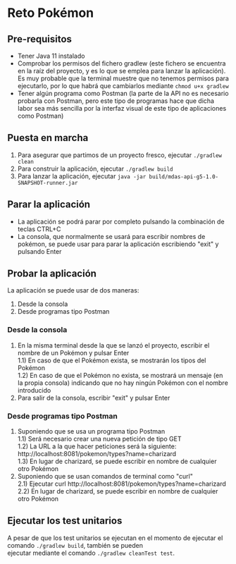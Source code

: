 # Reto Pokémon

## Pre-requisitos

* Tener Java 11 instalado
* Comprobar los permisos del fichero gradlew (este fichero se encuentra en la raíz del proyecto, y es lo que se emplea para lanzar la aplicación).
  Es muy probable que la terminal muestre que no tenemos permisos para ejecutarlo, por lo que habrá que cambiarlos mediante `chmod u+x gradlew`
* Tener algún programa como Postman (la parte de la API no es necesario probarla con Postman, pero este tipo de programas hace que dicha labor sea más sencilla por la interfaz visual de este tipo de aplicaciones como Postman)

## Puesta en marcha

1) Para asegurar que partimos de un proyecto fresco, ejecutar `./gradlew clean`
2) Para construir la aplicación, ejecutar `./gradlew build`
3) Para lanzar la aplicación, ejecutar `java -jar build/mdas-api-g5-1.0-SNAPSHOT-runner.jar`

## Parar la aplicación

* La aplicación se podrá parar por completo pulsando la combinación de teclas CTRL+C
* La consola, que normalmente se usará para escribir nombres de pokémon, se puede usar para parar la aplicación escribiendo "exit" y pulsando Enter

## Probar la aplicación

La aplicación se puede usar de dos maneras:
1) Desde la consola
2) Desde programas tipo Postman

### Desde la consola

1) En la misma terminal desde la que se lanzó el proyecto, escribir el nombre de un Pokémon y pulsar Enter  
    1.1) En caso de que el Pokémon exista, se mostrarán los tipos del Pokémon  
    1.2) En caso de que el Pokémon no exista, se mostrará un mensaje (en la propia consola) indicando que no hay ningún Pokémon con el nombre introducido
2) Para salir de la consola, escribir "exit" y pulsar Enter

### Desde programas tipo Postman

1) Suponiendo que se usa un programa tipo Postman  
   1.1) Será necesario crear una nueva petición de tipo GET  
   1.2) La URL a la que hacer peticiones será la siguiente: http://localhost:8081/pokemon/types?name=charizard  
   1.3) En lugar de charizard, se puede escribir en nombre de cualquier otro Pokémon  
2) Suponiendo que se usan comandos de terminal como "curl"  
   2.1) Ejecutar curl http://localhost:8081/pokemon/types?name=charizard  
   2.2) En lugar de charizard, se puede escribir en nombre de cualquier otro Pokémon

## Ejecutar los test unitarios

A pesar de que los test unitarios se ejecutan en el momento de ejecutar el comando `./gradlew build`, también se pueden  
ejecutar mediante el comando `./gradlew cleanTest test`.